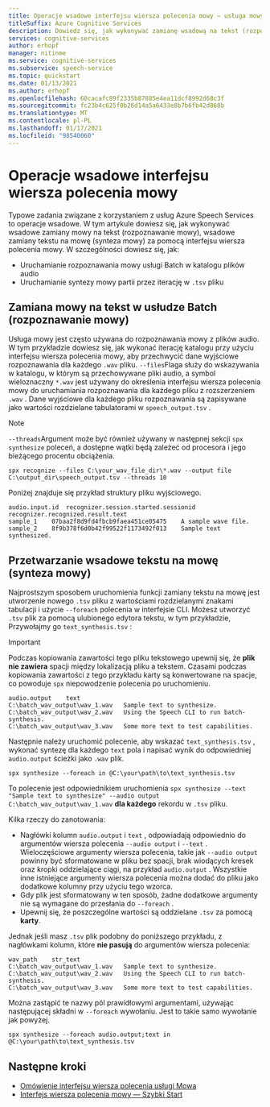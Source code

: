 ```yaml
---
title: Operacje wsadowe interfejsu wiersza polecenia mowy — usługa mowy
titleSuffix: Azure Cognitive Services
description: Dowiedz się, jak wykonywać zamianę wsadową na tekst (rozpoznawanie mowy), przekształcać tekst wsadowe na mowę (synteza mowy) za pomocą interfejsu wiersza polecenia mowy.
services: cognitive-services
author: erhopf
manager: nitinme
ms.service: cognitive-services
ms.subservice: speech-service
ms.topic: quickstart
ms.date: 01/13/2021
ms.author: erhopf
ms.openlocfilehash: 60cacafc89f2335b87885e4ea11dcf8992d68c3f
ms.sourcegitcommit: fc23b4c625f0b26d14a5a6433e8b7b6fb42d868b
ms.translationtype: MT
ms.contentlocale: pl-PL
ms.lasthandoff: 01/17/2021
ms.locfileid: "98540060"
---
```

# <a name="speech-cli-batch-operations"></a>Operacje wsadowe interfejsu wiersza polecenia mowy

Typowe zadania związane z korzystaniem z usług Azure Speech Services to operacje wsadowe. W tym artykule dowiesz się, jak wykonywać wsadowe zamiany mowy na tekst (rozpoznawanie mowy), wsadowe zamiany tekstu na mowę (synteza mowy) za pomocą interfejsu wiersza polecenia mowy. W szczególności dowiesz się, jak:

* Uruchamianie rozpoznawania mowy usługi Batch w katalogu plików audio
* Uruchamianie syntezy mowy partii przez iterację w `.tsv` pliku

## <a name="batch-speech-to-text-speech-recognition"></a>Zamiana mowy na tekst w usłudze Batch (rozpoznawanie mowy)

Usługa mowy jest często używana do rozpoznawania mowy z plików audio. W tym przykładzie dowiesz się, jak wykonać iterację katalogu przy użyciu interfejsu wiersza polecenia mowy, aby przechwycić dane wyjściowe rozpoznawania dla każdego `.wav` pliku. `--files`Flaga służy do wskazywania w katalogu, w którym są przechowywane pliki audio, a symbol wieloznaczny `*.wav` jest używany do określenia interfejsu wiersza polecenia mowy do uruchamiania rozpoznawania dla każdego pliku z rozszerzeniem `.wav` . Dane wyjściowe dla każdego pliku rozpoznawania są zapisywane jako wartości rozdzielane tabulatorami w `speech_output.tsv` .

> [!NOTE]
> `--threads`Argument może być również używany w następnej sekcji `spx synthesize` poleceń, a dostępne wątki będą zależeć od procesora i jego bieżącego procentu obciążenia.

```console
spx recognize --files C:\your_wav_file_dir\*.wav --output file C:\output_dir\speech_output.tsv --threads 10
```

Poniżej znajduje się przykład struktury pliku wyjściowego.

```output
audio.input.id  recognizer.session.started.sessionid    recognizer.recognized.result.text
sample_1    07baa2f8d9fd4fbcb9faea451ce05475    A sample wave file.
sample_2    8f9b378f6d0b42f99522f1173492f013    Sample text synthesized.
```

## <a name="batch-text-to-speech-speech-synthesis"></a>Przetwarzanie wsadowe tekstu na mowę (synteza mowy)

Najprostszym sposobem uruchomienia funkcji zamiany tekstu na mowę jest utworzenie nowego `.tsv` pliku z wartościami rozdzielanymi znakami tabulacji i użycie `--foreach` polecenia w interfejsie CLI. Możesz utworzyć `.tsv` plik za pomocą ulubionego edytora tekstu, w tym przykładzie, Przywołajmy go `text_synthesis.tsv` :

>[!IMPORTANT]
> Podczas kopiowania zawartości tego pliku tekstowego upewnij się, że **plik nie zawiera** spacji między lokalizacją pliku a tekstem. Czasami podczas kopiowania zawartości z tego przykładu karty są konwertowane na spacje, co powoduje `spx` niepowodzenie polecenia po uruchomieniu.

```Input
audio.output    text
C:\batch_wav_output\wav_1.wav   Sample text to synthesize.
C:\batch_wav_output\wav_2.wav   Using the Speech CLI to run batch-synthesis.
C:\batch_wav_output\wav_3.wav   Some more text to test capabilities.
```

Następnie należy uruchomić polecenie, aby wskazać `text_synthesis.tsv` , wykonać syntezę dla każdego `text` pola i napisać wynik do odpowiedniej `audio.output` ścieżki jako `.wav` plik.

```console
spx synthesize --foreach in @C:\your\path\to\text_synthesis.tsv
```

To polecenie jest odpowiednikiem uruchomienia `spx synthesize --text "Sample text to synthesize" --audio output C:\batch_wav_output\wav_1.wav` **dla każdego** rekordu w `.tsv` pliku.

Kilka rzeczy do zanotowania:

* Nagłówki kolumn `audio.output` i `text` , odpowiadają odpowiednio do argumentów wiersza polecenia `--audio output` i `--text` . Wieloczęściowe argumenty wiersza polecenia, takie jak `--audio output` powinny być sformatowane w pliku bez spacji, brak wiodących kresek oraz kropki oddzielające ciągi, na przykład `audio.output` . Wszystkie inne istniejące argumenty wiersza polecenia można dodać do pliku jako dodatkowe kolumny przy użyciu tego wzorca.
* Gdy plik jest sformatowany w ten sposób, żadne dodatkowe argumenty nie są wymagane do przesłania do `--foreach` .
* Upewnij się, że poszczególne wartości są oddzielane `.tsv` za pomocą **karty**.

Jednak jeśli masz `.tsv` plik podobny do poniższego przykładu, z nagłówkami kolumn, które **nie pasują** do argumentów wiersza polecenia:

```Input
wav_path    str_text
C:\batch_wav_output\wav_1.wav   Sample text to synthesize.
C:\batch_wav_output\wav_2.wav   Using the Speech CLI to run batch-synthesis.
C:\batch_wav_output\wav_3.wav   Some more text to test capabilities.
```

Można zastąpić te nazwy pól prawidłowymi argumentami, używając następującej składni w `--foreach` wywołaniu. Jest to takie samo wywołanie jak powyżej.

```console
spx synthesize --foreach audio.output;text in @C:\your\path\to\text_synthesis.tsv
```

## <a name="next-steps"></a>Następne kroki

* [Omówienie interfejsu wiersza polecenia usługi Mowa](./spx-overview.md)
* [Interfejs wiersza polecenia mowy — Szybki Start](./spx-basics.md)
